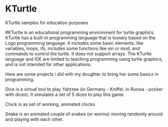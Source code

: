 # KTurtle
KTurtle samples for education purposes

#KTurtle is an educational programming environment for turtle graphics. 
KTurtle has a built-in programming language that is loosely based on the Logo programming language. 
It includes some basic elements, like variables, loops, ifs, includes some functions like sin or mod, and commands to control the turtle. 
It does not support arrays. 
The KTurtle language and IDE are limited to teaching programming using turtle graphics, and is not intended for other applications. 

Here are some projects i did with my doughter to bring her some basics in programming.

Dice is a virtual tool to play Yahtzee (in Germany - Kniffel, in Russia - pocker with dices). It simulates a set of 5 dices to play this game.

Clock is as set of working, animated clocks

Snake is an animated couple of snakes (or worms) moving randomly around and playing with each other.
